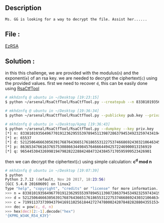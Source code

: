 ## Description
```
Ms. GG is looking for a way to decrypt the file. Assist her......
```

## File :
[EzRSA](EzRSA)

## Solution :

in this this challenge, we are provided with the modulus(`n`) and the exponent(`e`) of an rsa key. we are needed to decrypt the ciphertext(`c`) using the provided values. first we need to recover `d`, this can be easily done using [RsaCtfTool](https://github.com/Ganapati/RsaCtfTool)

```zsh
# mkhdznfq @ ubuntu in ~/Desktop [19:23:15] 
$ python ~/arsenal/RsaCtfTool/RsaCtfTool.py --createpub --n 833810193564967701912362955539789451139872863794534923259743419423089229206473091408403560311191545764221310666338878019 --e 65537 > pub.key

# mkhdznfq @ ubuntu in ~/Desktop [19:36:34] 
$ python ~/arsenal/RsaCtfTool/RsaCtfTool.py --publickey pub.key --private > priv.key                                                                                                                    

# mkhdznfq @ ubuntu in ~/Desktop/kpmg [19:36:43] 
$ python ~/arsenal/RsaCtfTool/RsaCtfTool.py --dumpkey --key priv.key                                                                                                                                    
[*] n: 833810193564967701912362955539789451139872863794534923259743419423089229206473091408403560311191545764221310666338878019
[*] e: 65537
[*] d: 521250646663056391768764366517618655312275374668692430321064634566533568373969990465313092928455546989832961905578375473
[*] p: 863653476616376575308866344984576466644942572246900013156919
[*] q: 965445304326998194798282228842484732438457170595999523426901
```

then we can decrypt the ciphertext(`c`) using simple calculation: **c<sup>d</sup> mod n**

```zsh
# mkhdznfq @ ubuntu in ~/Desktop [19:07:39] 
$ python
Python 2.7.12 (default, Nov 20 2017, 18:23:56) 
[GCC 5.4.0 20160609] on linux2
Type "help", "copyright", "credits" or "license" for more information.
>>> n = 833810193564967701912362955539789451139872863794534923259743419423089229206473091408403560311191545764221310666338878019
>>> d = 521250646663056391768764366517618655312275374668692430321064634566533568373969990465313092928455546989832961905578375473
>>> c = 719911373739943794169110256184427274780002420784828288043551534766265241511891144747667423221650182797123129618696232548
>>> dec = pow(c, d, n)
>>> hex(dec)[2:-1].decode("hex")
'{KPMG_W34K_R54_K3Y}'

```
